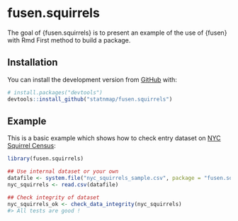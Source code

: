 
<!-- README.md is generated from README.Rmd. Please edit that file -->

# fusen.squirrels

<!-- badges: start -->
<!-- badges: end -->

The goal of {fusen.squirrels} is to present an example of the use of
{fusen} with Rmd First method to build a package.

## Installation

You can install the development version from
[GitHub](https://github.com/) with:

``` r
# install.packages("devtools")
devtools::install_github("statnmap/fusen.squirrels")
```

## Example

This is a basic example which shows how to check entry dataset on [NYC
Squirrel Census](https://www.thesquirrelcensus.com/):

``` r
library(fusen.squirrels)

## Use internal dataset or your own
datafile <- system.file("nyc_squirrels_sample.csv", package = "fusen.squirrels")
nyc_squirrels <- read.csv(datafile)

## Check integrity of dataset
nyc_squirrels_ok <- check_data_integrity(nyc_squirrels)
#> All tests are good !
```
